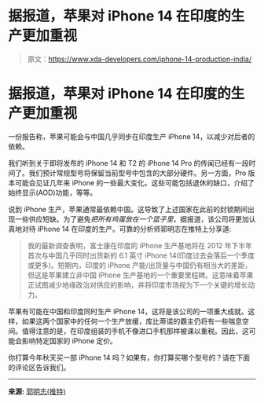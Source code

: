 # 据报道，苹果对 iPhone 14 在印度的生产更加重视

> 原文：<https://www.xda-developers.com/iphone-14-production-india/>

# 据报道，苹果对 iPhone 14 在印度的生产更加重视

一份报告称，苹果可能会与中国几乎同步在印度生产 iPhone 14，以减少对后者的依赖。

我们听到关于即将发布的 iPhone 14 和 T2 的 iPhone 14 Pro 的传闻已经有一段时间了。我们预计常规型号将保留当前型号中包含的大部分硬件。另一方面，Pro 版本可能会见证几年来 iPhone 的一些最大变化。这些可能包括退休的缺口，介绍了始终显示(AOD)功能，等等。

说到 iPhone 生产，苹果通常最依赖中国。这导致了上述国家在此前的封锁期间出现一些供应短缺。为了避免*把所有鸡蛋放在一个篮子里*，据报道，该公司将更加认真地对待 iPhone 14 在印度的生产。可靠的分析师郭明志在推特上分享道:

> 我的最新调查表明，富士康在印度的 iPhone 生产基地将在 2012 年下半年首次与中国几乎同时出货新的 6.1 英寸 iPhone 14(印度过去会落后一个季度或更多)。短期内，印度的 iPhone 产能/出货量与中国仍有相当大的差距，但这是苹果建立非中国 iPhone 生产基地的一个重要里程碑。这意味着苹果正试图减少地缘政治对供应的影响，并将印度市场视为下一个关键的增长动力。

苹果有可能在中国和印度同时生产 iPhone 14，这将是该公司的一项重大成就。这样，如果这两个国家中的任何一个生产放缓，库比蒂诺的霸主仍将有一些喘息空间。值得注意的是，在印度组装的手机不像进口手机那样被课以重税。因此，这可能会影响特定国家的 iPhone 定价。

你打算今年秋天买一部 iPhone 14 吗？如果有，你打算买哪个型号的？请在下面的评论区告诉我们。

* * *

**来源:** [郭明志(推特)](https://twitter.com/mingchikuo/status/1555428720126885888)